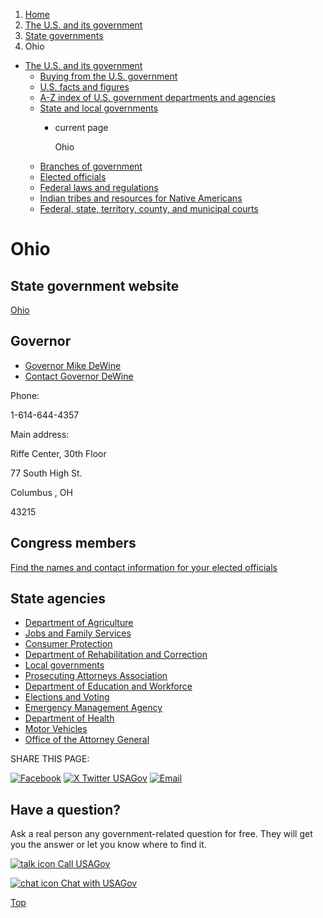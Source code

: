 1. [Home](/)
2. [The U.S. and its government](/about-the-us)
3. [State governments](/state-governments)
4. Ohio

* [The U.S. and its government](/about-the-us)
  + [Buying from the U.S. government](/buy-from-government)
  + [U.S. facts and figures](/facts-figures)
  + [A-Z index of U.S. government departments and agencies](/agency-index)
  + [State and local governments](/state-local-governments)
    - current page

      Ohio
  + [Branches of government](/branches-of-government)
  + [Elected officials](/elected-officials)
  + [Federal laws and regulations](/laws-and-regulations)
  + [Indian tribes and resources for Native Americans](/tribes)
  + [Federal, state, territory, county, and municipal courts](/courts)

Ohio
====

State government website
------------------------

[Ohio](https://ohio.gov/home)

Governor
--------

* [Governor Mike DeWine](https://governor.ohio.gov/home)
* [Contact Governor DeWine](https://governor.ohio.gov/contact)

Phone:

1-614-644-4357

Main address:

Riffe Center, 30th Floor
  

77 South High St.
  

Columbus
,
OH

43215

Congress members
----------------

[Find the names and contact information for your elected officials](/elected-officials)

State agencies
--------------

* [Department of Agriculture](https://agri.ohio.gov/)
* [Jobs and Family Services](https://jfs.ohio.gov/)
* [Consumer Protection](https://www.ohioattorneygeneral.gov/about-ag/service-divisions/consumer-protection)
* [Department of Rehabilitation and Correction](https://drc.ohio.gov/)
* [Local governments](https://ohio.gov/government/topic-hubs/local-government/)
* [Prosecuting Attorneys Association](https://www.ohiopa.org/yourprosecutor.html)
* [Department of Education and Workforce](https://education.ohio.gov/)
* [Elections and Voting](https://www.sos.state.oh.us/elections/voters/)
* [Emergency Management Agency](https://ema.ohio.gov/)
* [Department of Health](https://odh.ohio.gov/home)
* [Motor Vehicles](https://www.bmv.ohio.gov/)
* [Office of the Attorney General](https://www.ohioattorneygeneral.gov/)

SHARE THIS PAGE:

[![Facebook](/themes/custom/usagov/images/social-media-icons/Facebook_Icon.svg)](https://www.facebook.com/sharer/sharer.php?u=https://www.usa.gov/states/ohio&v=3)
[![X Twitter USAGov](/themes/custom/usagov/images/social-media-icons/X_Twitter_Icon.svg?version=2)](https://twitter.com/intent/tweet?source=webclient&text=https://www.usa.gov/states/ohio)
[![Email](/themes/custom/usagov/images/social-media-icons/Email_Icon.svg?version=2)](mailto:?subject=https://www.usa.gov/states/ohio)

Have a question?
----------------

Ask a real person any government-related question for free. They will get you the answer or let you know where to find it.

[![talk icon](/themes/custom/usagov/images/ICONS_talk.png)
Call USAGov](/phone)

[![chat icon](/themes/custom/usagov/images/ICONS_chat.png)
Chat with USAGov](/chat)

[Top](#main-content)